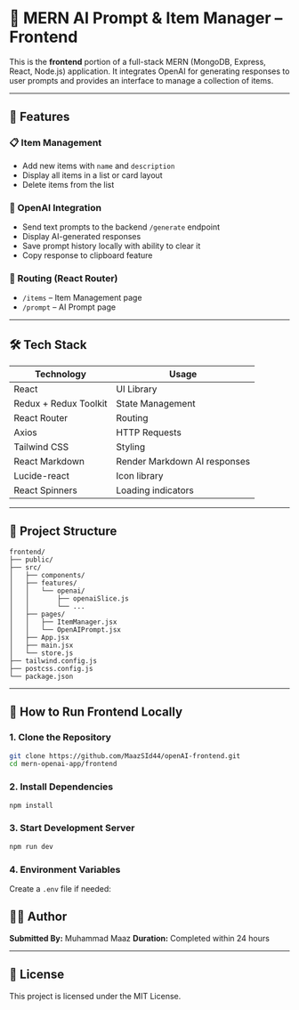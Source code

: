 # 🧠 MERN AI Prompt & Item Manager – Frontend

This is the **frontend** portion of a full-stack MERN (MongoDB, Express, React, Node.js) application. It integrates OpenAI for generating responses to user prompts and provides an interface to manage a collection of items.

---

## 🚀 Features

### 📋 Item Management
- Add new items with `name` and `description`
- Display all items in a list or card layout
- Delete items from the list

### 🤖 OpenAI Integration
- Send text prompts to the backend `/generate` endpoint
- Display AI-generated responses
- Save prompt history locally with ability to clear it
- Copy response to clipboard feature

### 🔀 Routing (React Router)
- `/items` – Item Management page
- `/prompt` – AI Prompt page

---

## 🛠️ Tech Stack

| Technology | Usage |
|------------|--------|
| React | UI Library |
| Redux + Redux Toolkit | State Management |
| React Router | Routing |
| Axios | HTTP Requests |
| Tailwind CSS | Styling |
| React Markdown | Render Markdown AI responses |
| Lucide-react | Icon library |
| React Spinners | Loading indicators |

---

## 📂 Project Structure

```
frontend/
├── public/
├── src/
│   ├── components/
│   ├── features/
│   │   └── openai/
│   │       ├── openaiSlice.js
│   │       └── ...
│   ├── pages/
│   │   ├── ItemManager.jsx
│   │   └── OpenAIPrompt.jsx
│   ├── App.jsx
│   ├── main.jsx
│   └── store.js
├── tailwind.config.js
├── postcss.config.js
└── package.json
```

---

## 🧪 How to Run Frontend Locally

### 1. Clone the Repository

```bash
git clone https://github.com/MaazSId44/openAI-frontend.git
cd mern-openai-app/frontend
```

### 2. Install Dependencies

```bash
npm install
```

### 3. Start Development Server

```bash
npm run dev
```

### 4. Environment Variables

Create a `.env` file if needed:

## 🧑‍💻 Author

**Submitted By:** Muhammad Maaz
**Duration:** Completed within 24 hours

---

## 📄 License

This project is licensed under the MIT License.
